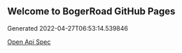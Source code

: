 ## Welcome to BogerRoad GitHub Pages

Generated 2022-04-27T06:53:14.539846

[Open Api Spec](./openapi.yaml)
